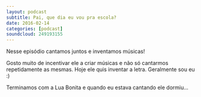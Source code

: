 ```yaml
---
layout: podcast
subtitle: Pai, que dia eu vou pra escola?
date: 2016-02-14
categories: [podcast]
soundcloud: 249193155
---
```


Nesse episódio cantamos juntos e inventamos músicas!

Gosto muito de incentivar ele a criar músicas e não só cantarmos repetidamente
as mesmas. Hoje ele quis inventar a letra. Geralmente sou eu :)

Terminamos com a Lua Bonita e quando eu estava cantando ele dormiu...

